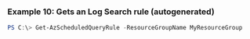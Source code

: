
### Example 10: Gets an Log Search rule (autogenerated)
```powershell
PS C:\> Get-AzScheduledQueryRule -ResourceGroupName MyResourceGroup


